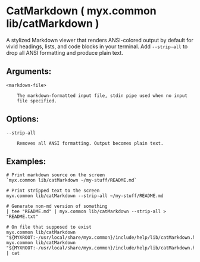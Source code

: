 
# CatMarkdown ( myx.common lib/catMarkdown )

A stylized Markdown viewer that renders ANSI-colored output by default 
for vivid headings, lists, and code blocks in your terminal. Add `--strip-all` 
to drop all ANSI formatting and produce plain text.

##  Arguments:

	<markdown-file>

		The markdown-formatted input file, stdin pipe used when no input
		file specified.

##  Options:

	--strip-all

		Removes all ANSI formatting. Output becomes plain text.

##  Examples:

	# Print markdown source on the screen
	`myx.common lib/catMarkdown ~/my-stuff/README.md`

	# Print stripped text to the screen
	myx.common lib/catMarkdown --strip-all ~/my-stuff/README.md

	# Generate non-md version of something
	| tee "README.md" | myx.common lib/catMarkdown --strip-all > "README.txt"

	# On file that supposed to exist
	myx.common lib/catMarkdown "${MYXROOT:-/usr/local/share/myx.common}/include/help/lib/catMarkdown.help.md"
	myx.common lib/catMarkdown "${MYXROOT:-/usr/local/share/myx.common}/include/help/lib/catMarkdown.help.md" | cat
